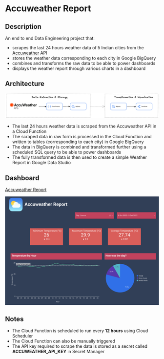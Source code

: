 # Accuweather Report

## Description
An end to end Data Engineering project that:
- scrapes the last 24 hours weather data of 5 Indian cities from the [Accuweather](https://www.accuweather.com/) API
- stores the weather data corresponding to each city in Google BigQuery
- combines and transforms the raw data to be able to power dashboards
- displays the weather report through various charts in a dashboard

## Architecture
![Architecture](https://github.com/sagar-0817/accuweather_report/blob/main/images/accuweather-architecture.png?raw=true)
- The last 24 hours weather data is scraped from the Accuweather API in a Cloud Function
- The scraped data in raw form is processed in the Cloud Function and written to tables (corresponding to each city) in Google BigQuery
- The data in BigQuery is combined and transformed further using a scheduled SQL query to be able to power dashboards
- The fully transformed data is then used to create a simple Weather Report in Google Data Studio

## Dashboard
[Accuweather Report](https://datastudio.google.com/reporting/faa637b5-de05-4d32-8cc6-0cb1bc996507)

![Dashboard - Sample Preview](https://github.com/sagar-0817/accuweather_report/blob/main/images/dashboard-sample-preview.png?raw=true)

## Notes

- The Cloud Function is scheduled to run every **12 hours** using Cloud Scheduler
- The Cloud Function can also be manually triggered
- The API key required to scrape the data is stored as a secret called **ACCUWEATHER_API_KEY** in Secret Manager
